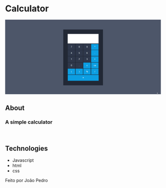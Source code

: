 <h1>Calculator</h1>

<img src='img/gif-project.gif'>

## About

### A simple calculator

<br>

## Technologies

<ul>
    <li>Javascript</li>
    <li>html</li>
    <li>css</li>
</ul>

Feito por João Pedro

